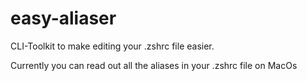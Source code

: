 # easy-aliaser
CLI-Toolkit to make editing your .zshrc file easier.

Currently you can read out all the aliases in your .zshrc file on MacOs